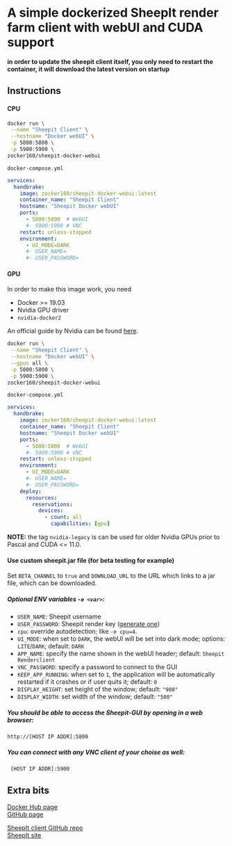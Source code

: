 # A simple dockerized SheepIt render farm client with webUI and CUDA support

**in order to update the sheepit client itself, you only need to restart the container, it will download the latest version on startup**

## Instructions
#### CPU

```bash
docker run \
 --name "Sheepit Client" \
 --hostname "Docker webUI" \
 -p 5800:5800 \
 -p 5900:5900 \
zocker160/sheepit-docker-webui
```

`docker-compose.yml`
```yml
services:
  handbrake:
    image: zocker160/sheepit-docker-webui:latest
    container_name: "Sheepit Client"
    hostname: "Sheepit Docker webUI"
    ports:
      - 5800:5800  # WebUI
      #- 5900:5900 # VNC
    restart: unless-stopped
    environment:
      - UI_MODE=DARK
      #- USER_NAME=
      #- USER_PASSWORD=
```

#### GPU

In order to make this image work, you need 

- Docker >= 19.03 
- Nvidia GPU driver
- `nvidia-docker2`

An official guide by Nvidia can be found [here](https://docs.nvidia.com/datacenter/cloud-native/container-toolkit/install-guide.html).

```bash
docker run \
 --name "Sheepit Client" \
 --hostname "Docker webUI" \
 --gpus all \
 -p 5800:5800 \
 -p 5900:5900 \
zocker160/sheepit-docker-webui
```
`docker-compose.yml`
```yml
services:
  handbrake:
    image: zocker160/sheepit-docker-webui:latest
    container_name: "Sheepit Client"
    hostname: "Sheepit Docker webUI"
    ports:
      - 5800:5800  # WebUI
      #- 5900:5900 # VNC
    restart: unless-stopped
    environment:
      - UI_MODE=DARK
      #- USER_NAME=
      #- USER_PASSWORD=
    deploy:
      resources:
        reservations:
          devices:
            - count: all
              capabilities: [gpu]
```

**NOTE:** the tag `nvidia-legacy` is can be used for older Nvidia GPUs prior to Pascal and CUDA <= 11.0.

#### Use custom sheepit.jar file (for beta testing for example)

Set `BETA_CHANNEL` to `true` and `DOWNLOAD_URL` to the URL which links to a jar file, which can be downloaded.

##### Optional ENV variables `-e <var>`:

- `USER_NAME`: Sheepit username
- `USER_PASSWORD`: Sheepit render key ([generate one](https://www.sheepit-renderfarm.com/account.php?mode=profile_edit))
- `cpu`: override autodetection; like `-e cpu=4`.
- `UI_MODE`: when set to `DARK`, the webUI will be set into dark mode; options: `LITE`/`DARK`; default: `DARK`
- `APP_NAME`:  specify the name shown in the webUI header; default: `Sheepit Renderclient`
- `VNC_PASSWORD`: specify a password to connect to the GUI
- `KEEP_APP_RUNNING`: when set to `1`, the application will be automatically restarted if it crashes or if user quits it; default: `0`
- `DISPLAY_HEIGHT`: set height of the window; default: `"900"`
- `DISPLAY_WIDTH`: set width of the window; default: `"500"`

##### You should be able to access the Sheepit-GUI by opening in a web browser:

`http://[HOST IP ADDR]:5800`

##### You can connect with any VNC client of your choise as well:

` [HOST IP ADDR]:5900`

## Extra bits

[Docker Hub page](https://hub.docker.com/r/zocker160/sheepit-docker-webui//)  
[GitHub page](https://github.com/zocker-160/sheepit-docker-webUI)

[SheepIt client GitHub repo](https://github.com/laurent-clouet/sheepit-client)  
[SheepIt site](https://www.sheepit-renderfarm.com/)
